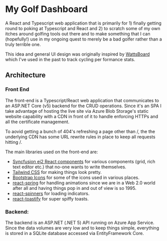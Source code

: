 # My Golf Dashboard
A React and Typescript web application that is primarily for 1) finally getting round to poking at Typescript and React and 2) to scratch some of my own itches around golfing tools out there and to make something that I can (hopefully!) use in my ongoing quest to merely be a bad golfer rather than a truly terrible one.

This idea and general UI design was originally inspired by [WattsBoard](https://www.wattsboard.com/) which I've used in the past to track cycling per formance stats.

## Architecture
### Front End
The front-end is a Typescript/React web application that communicates to an ASP.NET Core (v5) backend for the CRUD operations. Since it's an SPA I take advantage of hosting the live site via Azure Blob Storage's static website capability with a CDN in front of it to handle enforcing HTTPs and all the certificate management. 

To aovid getting a bunch of 404's refreshing a page other than /, the the underlying CDN has some URL rewrite rules in place to keep all requests hitting /.

The main libraries used on the front-end are:
- [Syncfusion ej2 React components](https://ej2.syncfusion.com/home/) for various components (grid, rich text editor etc.) that no-one wants to write themselves.
- [Tailwind CSS](https://tailwindcss.com/) for making things look pretty.
- [Bootstrap Icons](https://icons.getbootstrap.com/) for some of the icons used in various places.
- [react-spring](https://react-spring.io/) for handling animations since we are in a Web 2.0 world after all and having things pop in and out of view is so 1995.
- [react-spinners](https://www.davidhu.io/react-spinners/) for loading indicators.
- [react-toastify](https://fkhadra.github.io/react-toastify) for super spiffy toasts.

### Backend:
The backend is an ASP.NET (.NET 5) API running on Azure App Service. Since the data volumes are very low and to keep things simple, everything is stored in a SQLite database accessed via EntityFramework Core.
